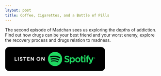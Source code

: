 ```yaml
---
layout: post
title: Coffee, Cigarettes, and a Bottle of Pills
---
```


The second episode of Madchan sees us exploring the depths of addiction. Find
out how drugs can be your best friend and your worst enemy, explore the
recovery process and drugs relation to madness.

<a href="https://open.spotify.com/episode/7op2xyNplfSOVF4FFkPUjF">
  <img class="img-fluid" src="/public/img/spotify.png" alt="Listen on Spotify">
</a>
